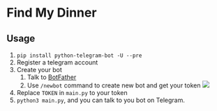 # Find My Dinner
## Usage
1. ```pip install python-telegram-bot -U --pre```
2. Register a telegram account
3. Create your bot
   1. Talk to [BotFather](https://t.me/botfather)
   2. Use ```/newbot``` command to create new bot and get your token
   ![](https://i.imgur.com/jTyxNQ2.png)
4. Replace ```TOKEN``` in ```main.py``` to your token
5. ```python3 main.py```, and you can talk to you bot on Telegram.

